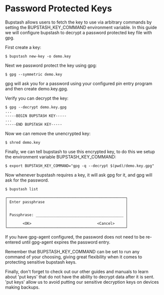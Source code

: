 # Password Protected Keys

Bupstash allows users to fetch the key to use via arbitrary commands by setting the BUPSTASH_KEY_COMMAND environment variable. In this guide we will configure bupstash to decrypt a password protected key file with gpg.

First create a key:

```
$ bupstash new-key -o demo.key
```

Next we password protect the key using gpg:

```
$ gpg --symmetric demo.key
```

gpg will ask you for a password using your configured pin entry program and then create demo.key.gpg.

Verify you can decrypt the key:

```
$ gpg --decrypt demo.key.gpg
...
-----BEGIN BUPSTASH KEY-----
...
-----END BUPSTASH KEY-----
```

Now we can remove the unencrypted key:

```
$ shred demo.key
```

Finally, we can tell bupstash to use this encrypted key, to do this we setup the environment variable BUPSTASH_KEY_COMMAND:

```
$ export BUPSTASH_KEY_COMMAND="gpg -q --decrypt $(pwd)/demo.key.gpg"
```

Now whenever bupstash requires a key, it will ask gpg for it, and gpg will ask for the password.


```
$ bupstash list
                                                                                                                                                         
┌──────────────────────────────────────────────────────┐                                                 
│ Enter passphrase                                     │                                                 
│                                                      │                                                 
│                                                      │                                                 
│ Passphrase: ________________________________________ │                                                 
│                                                      │                                                 
│       <OK>                              <Cancel>     │                                                 
└──────────────────────────────────────────────────────┘

```

If you have gpg-agent configured, the password does not need to be re-entered until gpg-agent expires the password
entry.

Remember that BUPSTASH_KEY_COMMAND can be set to run any command of your choosing, giving great flexibility when it comes to protecting sensitive bupstash keys.

Finally, don't forget to check out our other guides and manuals to learn about 'put keys' that do not have the ability to decrypt data after it is sent. 'put keys' allow us to avoid putting our sensitive decryption keys
on devices making backups.